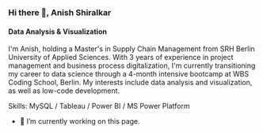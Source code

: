 ### Hi there 👋, Anish Shiralkar
#### Data Analysis & Visualization
I'm Anish, holding a Master's in Supply Chain Management from SRH Berlin University of Applied Sciences. 
With 3 years of experience in project management and business process digitalization, I'm currently transitioning my career to data science through a 4-month intensive bootcamp at WBS Coding School, Berlin.
My interests include data analysis and visualization, as well as low-code development.

Skills: MySQL / Tableau / Power BI / MS Power Platform

- 🔭 I’m currently working on this page. 




